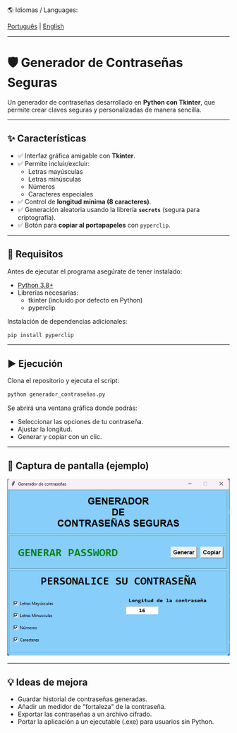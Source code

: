 🌎 Idiomas / Languages:  

[Português](README.pt.md) | [English](README.en.md)

---

# 🛡️ Generador de Contraseñas Seguras  

Un generador de contraseñas desarrollado en **Python con Tkinter**, que permite crear claves seguras y personalizadas de manera sencilla.  

---

## ✨ Características  

- ✅ Interfaz gráfica amigable con **Tkinter**.  
- ✅ Permite incluir/excluir:  
  - Letras mayúsculas  
  - Letras minúsculas  
  - Números  
  - Caracteres especiales  
- ✅ Control de **longitud mínima (8 caracteres)**.  
- ✅ Generación aleatoria usando la librería **`secrets`** (segura para criptografía).  
- ✅ Botón para **copiar al portapapeles** con `pyperclip`.  

---

## 🚀 Requisitos  

Antes de ejecutar el programa asegúrate de tener instalado:  

- [Python 3.8+](https://www.python.org/downloads/)  
- Librerías necesarias:  
  - tkinter (incluido por defecto en Python)  
  - pyperclip 

Instalación de dependencias adicionales:  

```bash
pip install pyperclip
```
---

## ▶️ Ejecución

Clona el repositorio y ejecuta el script:

```bash
python generador_contraseñas.py
```

Se abrirá una ventana gráfica donde podrás:

- Seleccionar las opciones de tu contraseña.
- Ajustar la longitud.
- Generar y copiar con un clic.

---

## 📸 Captura de pantalla (ejemplo)

![Generador de contraseñas](https://github.com/albertoh88/generador_de_contrasenhas/blob/main/generador_de_contrasenhas.png)

---

## 💡 Ideas de mejora

- Guardar historial de contraseñas generadas.
- Añadir un medidor de "fortaleza" de la contraseña.
- Exportar las contraseñas a un archivo cifrado.
- Portar la aplicación a un ejecutable (.exe) para usuarios sin Python.
